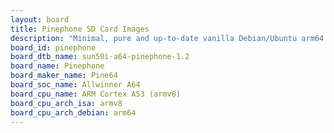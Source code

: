 ```yaml
---
layout: board
title: Pinephone SD Card Images
description: "Minimal, pure and up-to-date vanilla Debian/Ubuntu arm64 SD card images for Pinephone by Pine64, SoC: Allwinner A64, CPU ISA: armv8"
board_id: pinephone
board_dtb_name: sun50i-a64-pinephone-1.2
board_name: Pinephone
board_maker_name: Pine64
board_soc_name: Allwinner A64
board_cpu_name: ARM Cortex A53 (armv8)
board_cpu_arch_isa: armv8
board_cpu_arch_debian: arm64
---
```

